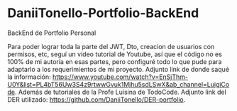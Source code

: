 # DaniiTonello-Portfolio-BackEnd
BackEnd de Portfolio Personal

Para poder lograr toda la parte del JWT, Dto, creacion de usuarios con permisos, etc, seguí un video tutorial de Youtube, así que el código no es 100% de mi autoría en esas partes, pero configuré todo lo que pude para adaptarlo a los requerimientos de mi proyecto.
Adjunto link de donde saqué la información: https://www.youtube.com/watch?v=EnSjThm-U0Y&list=PL4bT56Uw3S4z9rtwwGvuk1Mjhu5sdLSwX&ab_channel=LuigiCode.
Además de tutoriales de la Profe Luisina de TodoCode.
Adjunto link del DER utilizado: https://github.com/DaniiTonello/DER-portfolio.
